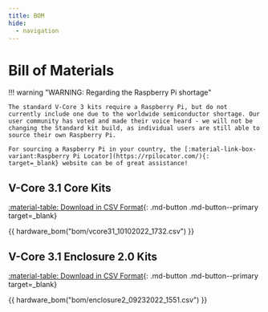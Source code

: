 ```yaml
---
title: BOM
hide:
  - navigation
---
```


# Bill of Materials

!!! warning "WARNING: Regarding the Raspberry Pi shortage"

    The standard V-Core 3 kits require a Raspberry Pi, but do not currently include one due to the worldwide semiconductor shortage. Our user community has voted and made their voice heard - we will not be changing the Standard kit build, as individual users are still able to source their own Raspberry Pi. 
    
    For sourcing a Raspberry Pi in your country, the [:material-link-box-variant:Raspberry Pi Locator](https://rpilocator.com/){: target=_blank} website can be of great assistance!

## V-Core 3.1 Core Kits

[:material-table: Download in CSV Format](https://github.com/Rat-Rig/V-core-3/blob/main/docs/src/bom/vcore31_10102022_1732.csv){: .md-button .md-button--primary target=_blank}

{{ hardware_bom("bom/vcore31_10102022_1732.csv") }}

## V-Core 3.1 Enclosure 2.0 Kits

[:material-table: Download in CSV Format](https://github.com/Rat-Rig/V-core-3/blob/main/docs/src/bom/enclosure2_09232022_1551.csv){: .md-button .md-button--primary target=_blank}

{{ hardware_bom("bom/enclosure2_09232022_1551.csv") }}
